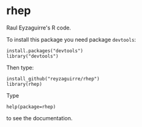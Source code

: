 rhep
====

Raul Eyzaguirre's R code.

To install this package you need package `devtools`:

```{r eval=F}
install.packages("devtools")
library("devtools")
```

Then type:

```{r eval=F}
install_github("reyzaguirre/rhep")
library(rhep)
```

Type

```{r eval=F}
help(package=rhep)
```

to see the documentation.
